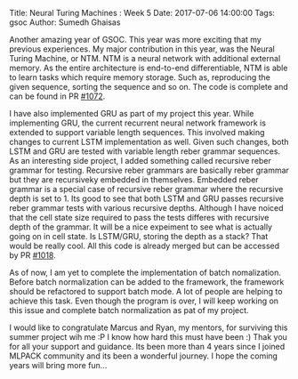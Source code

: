 Title: Neural Turing Machines : Week 5
Date: 2017-07-06 14:00:00
Tags: gsoc
Author: Sumedh Ghaisas

Another amazing year of GSOC.
This year was more exciting that my previous experiences.
My major contribution in this year, was the Neural Turing Machine, or NTM.
NTM is a neural network with additional external memory.
As the entire architecture is end-to-end differentiable, NTM is able to learn tasks which require memory storage.
Such as, reproducing the given sequence, sorting the sequence and so on.
The code is complete and can be found in PR [#1072](https://github.com/mlpack/mlpack/pull/1072).

I have also implemented GRU as part of my project this year.
While implementing GRU, the current recurrent neural network framework is extended to support variable length sequences.
This involved making changes to current LSTM implementation as well.
Given such changes, both LSTM and GRU are tested with variable length reber grammar sequences.
As an interesting side project, I added something called recursive reber grammar for testing.
Recursive reber grammars are basically reber grammar but they are recursiveky embedded in themselves.
Embedded reber grammar is a special case of recursive reber grammar where the recursive depth is set to 1.
Its good to see that both LSTM and GRU passes recursive reber grammar tests with various recursive depths.
Although I have noiced that the cell state size required to pass the tests differes with recursive depth of the grammar.
It will be a nice expeiment to see what is actually going on in cell state.
Is LSTM/GRU, storing the depth as a stack? That would be really cool.
All this code is already merged but can be accessed by PR [#1018](https://github.com/mlpack/mlpack/pull/1018).

As of now, I am yet to complete the implementation of batch nomalization.
Before batch normalization can be added to the framework, the framework should be refactored to support batch mode.
A lot of people are helping to achieve this task.
Even though the program is over, I will keep working on this issue and complete batch normalization as pat of my project.

I would like to congratulate Marcus and Ryan, my mentors, for surviving this summer project wih me :P I know how hard this must have been :)
Thak you for all your support and guidance.
Its been more than 4 years since I joined MLPACK community and its been a wonderful journey.
I hope the coming years will bring more fun...
